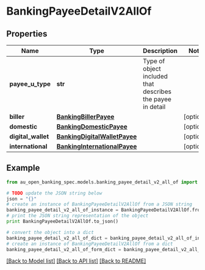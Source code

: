 # BankingPayeeDetailV2AllOf


## Properties

Name | Type | Description | Notes
------------ | ------------- | ------------- | -------------
**payee_u_type** | **str** | Type of object included that describes the payee in detail | 
**biller** | [**BankingBillerPayee**](BankingBillerPayee.md) |  | [optional] 
**domestic** | [**BankingDomesticPayee**](BankingDomesticPayee.md) |  | [optional] 
**digital_wallet** | [**BankingDigitalWalletPayee**](BankingDigitalWalletPayee.md) |  | [optional] 
**international** | [**BankingInternationalPayee**](BankingInternationalPayee.md) |  | [optional] 

## Example

```python
from au_open_banking_spec.models.banking_payee_detail_v2_all_of import BankingPayeeDetailV2AllOf

# TODO update the JSON string below
json = "{}"
# create an instance of BankingPayeeDetailV2AllOf from a JSON string
banking_payee_detail_v2_all_of_instance = BankingPayeeDetailV2AllOf.from_json(json)
# print the JSON string representation of the object
print BankingPayeeDetailV2AllOf.to_json()

# convert the object into a dict
banking_payee_detail_v2_all_of_dict = banking_payee_detail_v2_all_of_instance.to_dict()
# create an instance of BankingPayeeDetailV2AllOf from a dict
banking_payee_detail_v2_all_of_form_dict = banking_payee_detail_v2_all_of.from_dict(banking_payee_detail_v2_all_of_dict)
```
[[Back to Model list]](../README.md#documentation-for-models) [[Back to API list]](../README.md#documentation-for-api-endpoints) [[Back to README]](../README.md)


